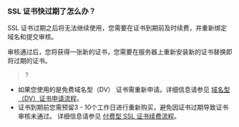 
### SSL 证书快过期了怎么办？
SSL 证书过期之后将无法继续使用，您需要在证书到期前及时续费，并重新绑定域名和提交审核。

审核通过后，您将获得一张新的证书，您需要在服务器上重新安装新的证书替换即将过期的证书。

>?
- 如果您使用的是免费域名型（DV） 证书需重新申请。详细信息请参见 [域名型（DV）证书申请流程](https://cloud.tencent.com/document/product/400/6814)。
- 证书到期前您需预留3 - 10个工作日进行重新购买，避免因证书过期导致证书审核未通过。
详细信息请参见 [付费型 SSL 证书续费流程](https://cloud.tencent.com/document/product/400/13918)。
